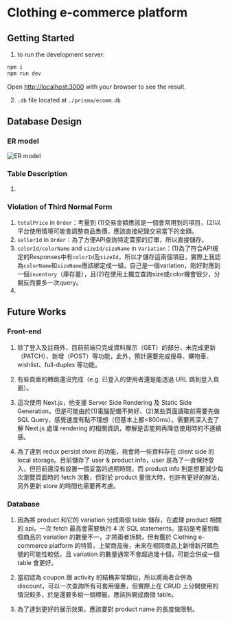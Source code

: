 # Clothing e-commerce platform

## Getting Started

1. to run the development server:

```bash
npm i
npm run dev
```

Open [http://localhost:3000](http://localhost:3000) with your browser to see the result.

2. `.db` file located at `./prisma/ecomm.db`

## Database Design

### ER model
![ER model](https://i.imgur.com/qjKYdDc.jpg)

### Table Description

1. 

### Violation of Third Normal Form

1. `totalPrice` in `Order`：考量到 (1)交易金額應該是一個會常用到的項目，(2)以平台使用情境可能會調整商品售價，應該直接紀錄交易當下的金額。
2. `sellerId` in `Order`：為了方便API查詢特定賣家的訂單，所以直接儲存。
3. `colorId/colorName` and `sizeId/sizeName` in `Variation`：(1)為了符合API規定的Responses中有`colorId`及`sizeId`，所以才儲存這兩個項目，實際上我認為`colorName`和`sizeName`應該綁定成一組，自己是一個variation，剛好對應到一個`inventory`（庫存量），且(2)在使用上獨立查詢size或color機會很少，分開反而要多一次query。
4. 

## Future Works

### Front-end

1. 除了登入及註冊外，目前前端只完成資料展示（GET）的部分，未完成更新（PATCH）、新增（POST）等功能，此外，預計還要完成搜尋、購物車、wishlist、full-duplex 等功能。

2. 有些頁面的轉跳還沒完成（e.g. 已登入的使用者還是能透過 URL 跳到登入頁面）。

3. 這次使用 Next.js，他支援 Server Side Rendering 及 Static Side Generation，但是可能由於(1)電腦配備不夠好、(2)某些頁面讀取前需要先做 SQL Query，感覺速度有點不理想（但基本上都<800ms）。需要再深入去了解 Next.js 處理 rendering 的相關資訊，瞭解是否能夠再降低使用時的不連續感。

4. 為了達到 redux persist store 的功能，我會將一些資料存在 client side 的 local storage。目前儲存了 user & product info，user 是為了一直保持登入，但目前還沒有設置一個妥當的過期時間。而 product info 則是想要減少每次瀏覽頁面時的 fetch 次數，但對於 product 量很大時，也許有更好的辦法，另外更新 store 的時間也需要再考慮。

### Database

1. 因為將 product 和它的 variation 分成兩個 table 儲存，在處理 product 相關的 api，一次 fetch 最高會需要執行 4 次 SQL statements。當初是考量到每個商品的 variation 的數量不一，才將兩者拆開，但有鑑於 Clothing e-commerce platform 的特質，上架商品後，未來在相同商品上新增新尺碼色號的可能性較低，且 variation 的數量通常不會超過幾十個，可能合併成一個 table 會更好。

2. 當初認為 coupon 跟 activity 的結構非常類似，所以將兩者合併為 discount，可以一次查詢所有可套用優惠，但實際上在 CRUD 上分開使用的情況較多，於是還要多給一個標籤，應該拆開成兩個 table。

3. 為了達到更好的展示效果，應該要對 product name 的長度做限制。
